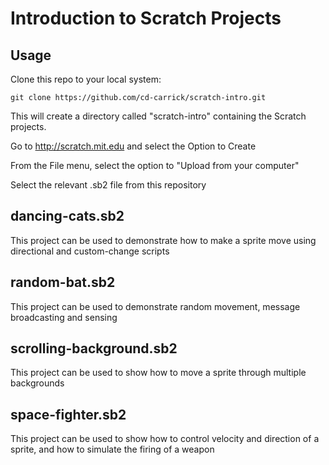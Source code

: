 Introduction to Scratch Projects
==============

Usage
--------------

Clone this repo to your local system:

    git clone https://github.com/cd-carrick/scratch-intro.git

This will create a directory called "scratch-intro" containing the Scratch projects.


Go to http://scratch.mit.edu and select the Option to Create

From the File menu, select the option to "Upload from your computer"

Select the relevant .sb2 file from this repository


dancing-cats.sb2
--------------

This project can be used to demonstrate how to make a sprite move using directional and custom-change scripts

random-bat.sb2
--------------

This project can be used to demonstrate random movement, message broadcasting and sensing

scrolling-background.sb2
--------------

This project can be used to show how to move a sprite through multiple backgrounds

space-fighter.sb2
--------------

This project can be used to show how to control velocity and direction of a sprite, and how to simulate the firing of a weapon